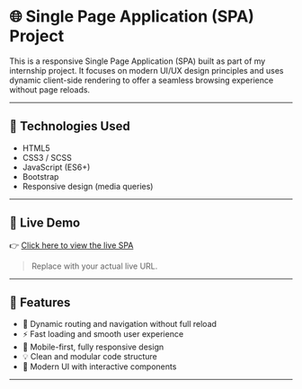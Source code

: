 # 🌐 Single Page Application (SPA) Project

This is a responsive Single Page Application (SPA) built as part of my internship project. It focuses on modern UI/UX design principles and uses dynamic client-side rendering to offer a seamless browsing experience without page reloads.

---

## 🔧 Technologies Used

- HTML5
- CSS3 / SCSS
- JavaScript (ES6+)
- Bootstrap
- Responsive design (media queries)

---

## 🚀 Live Demo

👉 [Click here to view the live SPA](https://rajshivthare21.github.io/Saviesa/)

> Replace with your actual live URL.

---

## 📱 Features

- 🔄 Dynamic routing and navigation without full reload
- ⚡ Fast loading and smooth user experience
- 📱 Mobile-first, fully responsive design
- 💡 Clean and modular code structure
- 🎨 Modern UI with interactive components

---

